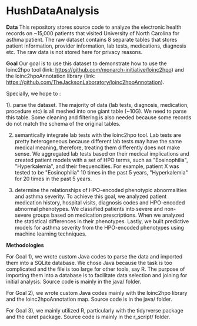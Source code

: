 # HushDataAnalysis

**Data**
This repository stores source code to analyze the electronic health records on ~15,000 patients that visited University of North Carolina for asthma patient. The raw dataset contains 8 separate tables that stores patient information, provider information, lab tests, medications, diagnosis etc. The raw data is not stored here for privacy reasons.

**Goal**
Our goal is to use this dataset to demonstrate how to use the loinc2hpo tool (link: https://github.com/monarch-initiative/loinc2hpo) and the loinc2hpoAnnotation library (link: https://github.com/TheJacksonLaboratory/loinc2hpoAnnotation).

Specially, we hope to :

1). parse the dataset. The majority of data (lab tests, diagnosis, medication, procedure etc) is all meshed into one giant table (~10G). We need to parse this table. Some cleaning and filtering is also needed because some records do not match the schema of the original tables. 

2) semantically integrate lab tests with the loinc2hpo tool. Lab tests are pretty heterogeneous because different lab tests may have the same medical meaning, therefore, treating them differently does not make sense. We aggregated lab tests based on their medical implications and created patient models with a set of HPO terms, such as "Eosinophilia", "Hyperkalemia", and their frequencities. For example, patient X was tested to be "Eosinophilia" 10 times in the past 5 years, "Hyperkalemia" for 20 times in the past 5 years. 

3) determine the relationships of HPO-encoded phenotypic abnormalities and asthma severity. To achieve this goal, we analyzed patient medication history, hospital visits, diagnosis codes and HPO-encoded abnormal phenotypes. We classified patients into severe and non-severe groups based on medication prescriptions. When we analyzed the statistical differences in their phenotypes. Lastly, we built predictive models for asthma severity from the HPO-encoded phenotypes using machine learning techniques. 

**Methodologies**

For Goal 1), we wrote custom Java codes to parse the data and imported them into a SQLite database. We chose Java because the task is too complicated and the file is too large for other tools, say R. The purpose of importing them into a database is to facilitate data selection and joining for initial analysis. Source code is mainly in the java/ folder. 

For Goal 2), we wrote custom Java codes mainly with the loinc2hpo library and the loinc2hpoAnnotation map. Source code is in the java/ folder. 

For Goal 3), we mainly utilized R, particularly with the tidyrverse package and the caret package. Source code is mainly in the r_script/ folder. 

